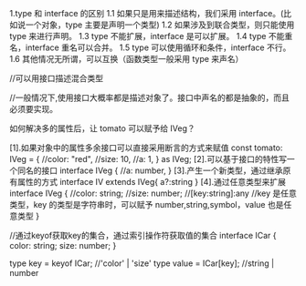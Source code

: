 1.type 和 interface 的区别
1.1 如果只是用来描述结构，我们采用 interface。(比如说一个对象，type 主要是声明一个类型)
1.2 如果涉及到联合类型，则只能使用 type 来进行声明。
1.3 type 不能扩展，interface 是可以扩展。
1.4 type 不能重名，interface 重名可以合并。
1.5 type 可以使用循环和条件，interface 不行。
1.6 其他情况无所谓，可以互换（函数类型一般采用 type 来声名）

//可以用接口描述混合类型

<!-- interface Ifn {
        (): number;  //函数
        count: number;  //属性
    }
    const click: Ifn = () => {
        return click.count++;
    };
    click.count = 0;
-->

//一般情况下,使用接口大概率都是描述对象了。接口中声名的都是抽象的，而且必须要实现。

如何解决多的属性后，让 tomato 可以赋予给 IVeg？

<!-- interface IVeg {
        color: string;
        size: number;
     }
    const tomato: IVeg = {
        color: "red",
        size: 10,
        a: 1,
    };
-->

[1].如果对象中的属性多余接口可以直接采用断言的方式来赋值
const tomato: IVeg = {
//color: "red",
//size: 10,
//a: 1,
} as IVeg;
[2].可以基于接口的特性写一个同名的接口
interface IVeg {
//a: number,
}
[3].产生一个新类型，通过继承原有属性的方式
interface IV extends IVeg{
a?:string
}
[4].通过任意类型来扩展
interface IVeg {
//color: string;
//size: number;
//[key:string]:any //key 是任意类型，key 的类型是字符串时，可以赋予 number,string,symbol，value 也是任意类型
}


//通过keyof获取key的集合，通过索引操作符获取值的集合
interface ICar {
  color: string;
  size: number;
}

type key = keyof ICar; //'color' | 'size'
type value = ICar[key]; //string | number
